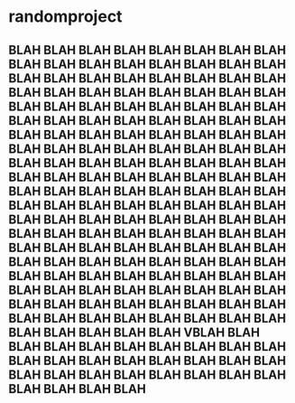 # randomproject



## BLAH BLAH BLAH BLAH BLAH BLAH BLAH BLAH BLAH BLAH BLAH BLAH BLAH BLAH BLAH BLAH BLAH BLAH BLAH BLAH BLAH BLAH BLAH BLAH BLAH BLAH BLAH BLAH BLAH BLAH BLAH BLAH BLAH BLAH BLAH BLAH BLAH BLAH BLAH BLAH BLAH BLAH BLAH BLAH BLAH BLAH BLAH BLAH BLAH BLAH BLAH BLAH BLAH BLAH BLAH BLAH BLAH BLAH BLAH BLAH BLAH BLAH BLAH BLAH BLAH BLAH BLAH BLAH BLAH BLAH BLAH BLAH BLAH BLAH BLAH BLAH BLAH BLAH BLAH BLAH BLAH BLAH BLAH BLAH BLAH BLAH BLAH BLAH BLAH BLAH BLAH BLAH BLAH BLAH BLAH BLAH BLAH BLAH BLAH BLAH BLAH BLAH BLAH BLAH BLAH BLAH BLAH BLAH BLAH BLAH BLAH BLAH BLAH BLAH BLAH BLAH BLAH BLAH BLAH BLAH BLAH BLAH BLAH BLAH BLAH BLAH BLAH BLAH BLAH BLAH BLAH BLAH BLAH BLAH BLAH BLAH BLAH BLAH BLAH BLAH BLAH BLAH BLAH BLAH BLAH BLAH BLAH BLAH BLAH BLAH BLAH BLAH BLAH BLAH BLAH BLAH BLAH BLAH BLAH BLAH BLAH BLAH BLAH BLAH BLAH VBLAH BLAH BLAH BLAH BLAH BLAH BLAH BLAH BLAH BLAH BLAH BLAH BLAH BLAH BLAH BLAH BLAH BLAH BLAH BLAH BLAH BLAH BLAH BLAH BLAH BLAH BLAH BLAH BLAH BLAH 

